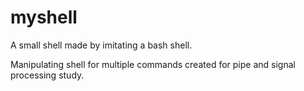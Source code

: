 # myshell
A small shell made by imitating a bash shell.

Manipulating shell for multiple commands created for pipe and signal processing study.
